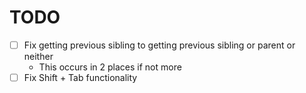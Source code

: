 # TODO

- [ ] Fix getting previous sibling to getting previous sibling or parent or
      neither
  - This occurs in 2 places if not more
- [ ] Fix Shift + Tab functionality
